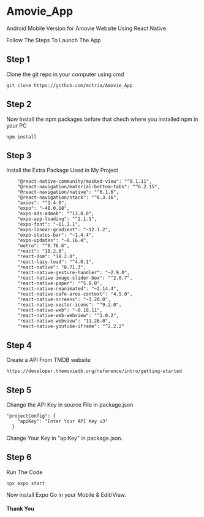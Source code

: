 # Amovie_App

Android Mobile Version for Amovie Website Using React Native

Follow The Steps To Launch The App

## Step 1

Clone the git repo in your computer using cmd

```
git clone https://github.com/mctria/Amovie_App
```

## Step 2

Now Install the npm packages before that chech where you installed npm in your PC

```
npm install
```

## Step 3

Install the Extra Package Used in My Project

```
    "@react-native-community/masked-view": "^0.1.11",
    "@react-navigation/material-bottom-tabs": "^6.2.15",
    "@react-navigation/native": "^6.1.6",
    "@react-navigation/stack": "^6.3.16",
    "axios": "^1.4.0",
    "expo": "~48.0.18",
    "expo-ads-admob": "^13.0.0",
    "expo-app-loading": "^2.1.1",
    "expo-font": "~11.1.1",
    "expo-linear-gradient": "~12.1.2",
    "expo-status-bar": "~1.4.4",
    "expo-updates": "~0.16.4",
    "metro": "^0.76.6",
    "react": "18.2.0",
    "react-dom": "18.2.0",
    "react-lazy-load": "^4.0.1",
    "react-native": "0.71.3",
    "react-native-gesture-handler": "~2.9.0",
    "react-native-image-slider-box": "^2.0.7",
    "react-native-paper": "^5.8.0",
    "react-native-reanimated": "~2.14.4",
    "react-native-safe-area-context": "4.5.0",
    "react-native-screens": "~3.20.0",
    "react-native-vector-icons": "^9.2.0",
    "react-native-web": "~0.18.11",
    "react-native-web-webview": "^1.0.2",
    "react-native-webview": "11.26.0",
    "react-native-youtube-iframe": "^2.2.2"
```

## Step 4 

Create a API From TMDB website 

```
https://developer.themoviedb.org/reference/intro/getting-started
```

## Step 5 

Change the API Key in source File in package.json

```
"projectConfig": {
    "apiKey": "Enter Your API Key v3"
  }
```

Change Your Key in "apiKey" in package.json.

## Step 6 

Run The Code

```
npx expo start
```

Now install Expo Go in your Mobile & Edit/View.



#### Thank You
